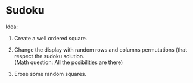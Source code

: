 # Sudoku   

Idea:  

1. Create a well ordered square.  
2. Change the display with random  rows and columns permutations (that respect the sudoku solution.  
(Math question: All the posibilities are there)

3. Erose some random squares. 

